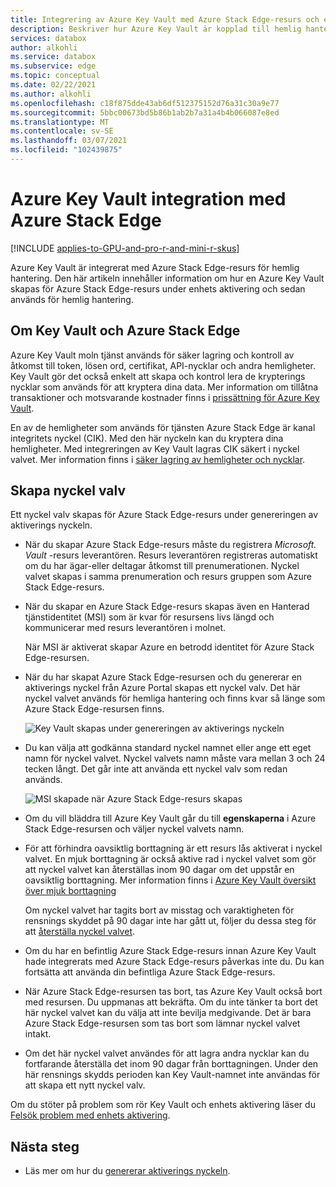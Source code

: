 ```yaml
---
title: Integrering av Azure Key Vault med Azure Stack Edge-resurs och enhets aktivering
description: Beskriver hur Azure Key Vault är kopplad till hemlig hantering under aktiveringen av Azure Stack Edge Pro-enhet.
services: databox
author: alkohli
ms.service: databox
ms.subservice: edge
ms.topic: conceptual
ms.date: 02/22/2021
ms.author: alkohli
ms.openlocfilehash: c18f875dde43ab6df512375152d76a31c30a9e77
ms.sourcegitcommit: 5bbc00673bd5b86b1ab2b7a31a4b4b066087e8ed
ms.translationtype: MT
ms.contentlocale: sv-SE
ms.lasthandoff: 03/07/2021
ms.locfileid: "102439875"
---
```

# <a name="azure-key-vault-integration-with-azure-stack-edge"></a>Azure Key Vault integration med Azure Stack Edge 

[!INCLUDE [applies-to-GPU-and-pro-r-and-mini-r-skus](../../includes/azure-stack-edge-applies-to-gpu-pro-r-mini-r-sku.md)]

Azure Key Vault är integrerat med Azure Stack Edge-resurs för hemlig hantering. Den här artikeln innehåller information om hur en Azure Key Vault skapas för Azure Stack Edge-resurs under enhets aktivering och sedan används för hemlig hantering. 


## <a name="about-key-vault-and-azure-stack-edge"></a>Om Key Vault och Azure Stack Edge

Azure Key Vault moln tjänst används för säker lagring och kontroll av åtkomst till token, lösen ord, certifikat, API-nycklar och andra hemligheter. Key Vault gör det också enkelt att skapa och kontrol lera de krypterings nycklar som används för att kryptera dina data. Mer information om tillåtna transaktioner och motsvarande kostnader finns i [prissättning för Azure Key Vault](https://azure.microsoft.com/pricing/details/key-vault/).

En av de hemligheter som används för tjänsten Azure Stack Edge är kanal integritets nyckel (CIK). Med den här nyckeln kan du kryptera dina hemligheter. Med integreringen av Key Vault lagras CIK säkert i nyckel valvet. Mer information finns i [säker lagring av hemligheter och nycklar](../key-vault/general/overview.md#securely-store-secrets-and-keys).


## <a name="key-vault-creation"></a>Skapa nyckel valv

Ett nyckel valv skapas för Azure Stack Edge-resurs under genereringen av aktiverings nyckeln. 

- När du skapar Azure Stack Edge-resurs måste du registrera *Microsoft. Vault* -resurs leverantören. Resurs leverantören registreras automatiskt om du har ägar-eller deltagar åtkomst till prenumerationen. Nyckel valvet skapas i samma prenumeration och resurs gruppen som Azure Stack Edge-resurs. 

- När du skapar en Azure Stack Edge-resurs skapas även en Hanterad tjänstidentitet (MSI) som är kvar för resursens livs längd och kommunicerar med resurs leverantören i molnet. 

    När MSI är aktiverat skapar Azure en betrodd identitet för Azure Stack Edge-resursen.

- När du har skapat Azure Stack Edge-resursen och du genererar en aktiverings nyckel från Azure Portal skapas ett nyckel valv. Det här nyckel valvet används för hemliga hantering och finns kvar så länge som Azure Stack Edge-resursen finns. 

    ![Key Vault skapas under genereringen av aktiverings nyckeln](media/azure-stack-edge-gpu-deploy-prep/azure-stack-edge-resource-3.png)

- Du kan välja att godkänna standard nyckel namnet eller ange ett eget namn för nyckel valvet. Nyckel valvets namn måste vara mellan 3 och 24 tecken långt. Det går inte att använda ett nyckel valv som redan används. <!--The MSI is then used to authenticate to key vault to retrieve secrets.--> 

    ![MSI skapade när Azure Stack Edge-resurs skapas](media/azure-stack-edge-gpu-deploy-prep/create-resource-8.png)

- Om du vill bläddra till Azure Key Vault går du till **egenskaperna** i Azure Stack Edge-resursen och väljer nyckel valvets namn. 

- För att förhindra oavsiktlig borttagning är ett resurs lås aktiverat i nyckel valvet. En mjuk borttagning är också aktive rad i nyckel valvet som gör att nyckel valvet kan återställas inom 90 dagar om det uppstår en oavsiktlig borttagning. Mer information finns i [Azure Key Vault översikt över mjuk borttagning](../key-vault/general/soft-delete-overview.md)

    Om nyckel valvet har tagits bort av misstag och varaktigheten för rensnings skyddet på 90 dagar inte har gått ut, följer du dessa steg för att [återställa nyckel valvet](../key-vault/general/key-vault-recovery.md#list-recover-or-purge-soft-deleted-secrets-keys-and-certificates). 

- Om du har en befintlig Azure Stack Edge-resurs innan Azure Key Vault hade integrerats med Azure Stack Edge-resurs påverkas inte du. Du kan fortsätta att använda din befintliga Azure Stack Edge-resurs. 

- När Azure Stack Edge-resursen tas bort, tas Azure Key Vault också bort med resursen. Du uppmanas att bekräfta. Om du inte tänker ta bort det här nyckel valvet kan du välja att inte bevilja medgivande. Det är bara Azure Stack Edge-resursen som tas bort som lämnar nyckel valvet intakt. 

- Om det här nyckel valvet användes för att lagra andra nycklar kan du fortfarande återställa det inom 90 dagar från borttagningen. Under den här rensnings skydds perioden kan Key Vault-namnet inte användas för att skapa ett nytt nyckel valv.

Om du stöter på problem som rör Key Vault och enhets aktivering läser du [Felsök problem med enhets aktivering](azure-stack-edge-gpu-troubleshoot-activation.md).

<!--## Key vault secret management

When you generate an activation key, the following events occur:

1. You request an activation key in the Azure portal. The request is then sent to Key Vault resource provider. 
1. A standard tier key vault with access policy is created and is locked by default. This key vault uses the default name or the custom name that you specified.
1. The key vault authenticates with MSI the request to generate activation key. The MSI is also added to the key vault access policy and a channel integrity key is generated and placed in the key vault.
1. The activation key is returned to the Azure portal. You can then copy this key and use it in the local UI to activate your device.-->



## <a name="next-steps"></a>Nästa steg

- Läs mer om hur du [genererar aktiverings nyckeln](azure-stack-edge-gpu-deploy-prep.md#get-the-activation-key).